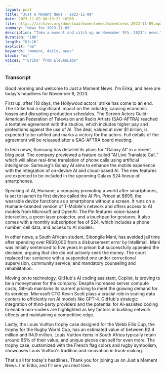 ```yaml
---
layout: post
title: "Just a Moment News - 2023-11-09"
date: 2023-11-09 08:19:22 +0200
file: https://archive.org/download/momentnews/momentnews_2023-11-09.mp3
summary: "News for 2023-11-09"
description: "Take a moment and catch up on November 9th, 2023's news."
duration: "196"
length: "03:16"
explicit: "no"
keywords: "moment, daily, news"
block: "no"
voices: "'Erika' from ElevenLabs"
---
```


### Transcript

Good morning and welcome to Just a Moment News. I'm Erika, and here are today's headlines for November 9, 2023.

First up, after 118 days, the Hollywood actors' strike has come to an end. The strike had a significant impact on the industry, causing economic losses and disrupting production schedules. The Screen Actors Guild‐American Federation of Television and Radio Artists (SAG-AFTRA) reached a tentative agreement with the studios, which includes higher pay and protections against the use of AI. The deal, valued at over $1 billion, is expected to be ratified and marks a victory for the actors. Full details of the agreement will be released after a SAG-AFTRA board meeting.

In tech news, Samsung has detailed its plans for "Galaxy AI" in a recent blog post. The company previewed a feature called "AI Live Translate Call," which will allow real-time translation of phone calls using artificial intelligence. Samsung's Galaxy AI aims to enhance the mobile experience with the integration of on-device AI and cloud-based AI. The new features are expected to be included in the upcoming Galaxy S24 lineup of smartphones.

Speaking of AI, Humane, a company promoting a world after smartphones, is set to launch its first device called the AI Pin. Priced at $699, the wearable device functions as a smartphone without a screen. It runs on a Humane-branded version of T-Mobile's network and offers access to AI models from Microsoft and OpenAI. The Pin features voice-based interaction, a green laser projector, and a touchpad for gestures. It also comes with a monthly subscription fee of $24, which includes a phone number, cell data, and access to AI models.

In other news, a South African student, Sibongile Mani, has avoided jail time after spending over R800,000 from a disbursement error by Intellimali. Mani was initially sentenced to five years in prison but successfully appealed the decision, arguing that she did not actively seek the money. The court replaced her sentence with a suspended one under correctional supervision, community service, and mandatory counseling and rehabilitation.

Moving on to technology, GitHub's AI coding assistant, Copilot, is proving to be a moneymaker for the company. Despite increased server compute costs, GitHub maintains its current pricing to meet the growing demand for its services. Microsoft CTO Kevin Scott plays a crucial role in scaling data centers to efficiently run AI models like GPT-4. GitHub's strategic integration of third-party providers and the potential for AI-assisted coding to enable non-coders are highlighted as key factors in building network effects and maintaining a competitive edge.

Lastly, the Louis Vuitton trophy case designed for the Webb Ellis Cup, the trophy for the Rugby World Cup, has an estimated value of between R2.4 million and R4.9 million. Louis Vuitton items in South Africa typically retain around 65% of their value, and unique pieces can sell for even more. The trophy case, customized with the French flag colors and rugby symbolism, showcases Louis Vuitton's tradition and innovation in trunk-making.

That's all for today's headlines. Thank you for joining us on Just a Moment News. I'm Erika, and I'll see you next time.
